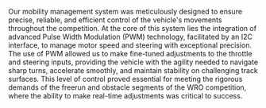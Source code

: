 Our mobility management system was meticulously designed to ensure precise, reliable, and efficient control of the vehicle's movements throughout the competition. At the core of this system lies the integration of advanced Pulse Width Modulation (PWM) technology, facilitated by an I2C interface, to manage motor speed and steering with exceptional precision. The use of PWM allowed us to make fine-tuned adjustments to the throttle and steering inputs, providing the vehicle with the agility needed to navigate sharp turns, accelerate smoothly, and maintain stability on challenging track surfaces. This level of control proved essential for meeting the rigorous demands of the freerun and obstacle segments of the WRO competition, where the ability to make real-time adjustments was critical to success.
